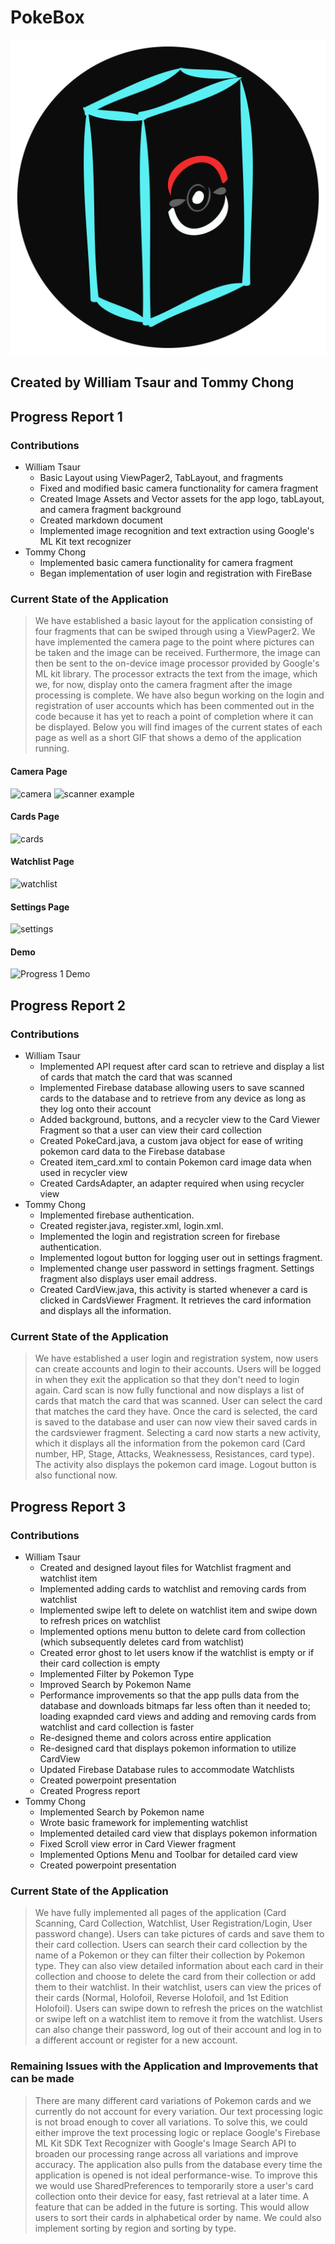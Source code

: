 # PokeBox
![PokeBox App Icon](https://github.com/WTsaur/PokeBox/blob/master/github-Assets/PokeBox-icon-app.png)
## Created by William Tsaur and Tommy Chong
## Progress Report 1
### Contributions
- William Tsaur
    - Basic Layout using ViewPager2, TabLayout, and fragments
    - Fixed and modified basic camera functionality for camera fragment
    - Created Image Assets and Vector assets for the app logo, tabLayout, and camera fragment background
    - Created markdown document
    - Implemented image recognition and text extraction using Google's ML Kit text recognizer
- Tommy Chong
    - Implemented basic camera functionality for camera fragment
    - Began implementation of user login and registration with FireBase
### Current State of the Application
> We have established a basic layout for the application consisting of four fragments that can be swiped through using a ViewPager2.
> We have implemented the camera page to the point where pictures can be taken and the image can be received. Furthermore, the image
> can then be sent to the on-device image processor provided by Google's ML kit library. The processor extracts the text from the
> image, which we, for now, display onto the camera fragment after the image processing is complete. We have also begun working on
> the login and registration of user accounts which has been commented out in the code because it has yet to reach a point of
> completion where it can be displayed. Below you will find images of the current states of each page as well as a short GIF
> that shows a demo of the application running.
#### Camera Page
![camera](https://github.com/WTsaur/PokeBox/blob/master/github-Assets/pokebox-camera.jpg)
![scanner example](https://github.com/WTsaur/PokeBox/blob/master/github-Assets/pokebox-scanner-example.jpg)
#### Cards Page
![cards](https://github.com/WTsaur/PokeBox/blob/master/github-Assets/pokebox-cards.jpg)
#### Watchlist Page
![watchlist](https://github.com/WTsaur/PokeBox/blob/master/github-Assets/pokebox-watchlist.jpg)
#### Settings Page
![settings](https://github.com/WTsaur/PokeBox/blob/master/github-Assets/pokebox-settings.jpg)
#### Demo
![Progress 1 Demo](https://github.com/WTsaur/PokeBox/blob/master/github-Assets/app_demo_progress1.gif)

## Progress Report 2
### Contributions
- William Tsaur
  - Implemented API request after card scan to retrieve and display a list of cards that match the card that was scanned
  - Implemented Firebase database allowing users to save scanned cards to the database and to retrieve from any device as long as they log onto their account
  - Added background, buttons, and a recycler view to the Card Viewer Fragment so that a user can view their card collection
  - Created PokeCard.java, a custom java object for ease of writing pokemon card data to the Firebase database
  - Created item_card.xml to contain Pokemon card image data when used in recycler view
  - Created CardsAdapter, an adapter required when using recycler view
- Tommy Chong
  - Implemented firebase authentication.
  - Created register.java, register.xml, login.xml.
  - Implemented the login and registration screen for firebase authentication.
  - Implemented logout button for logging user out in settings fragment.
  - Implemented change user password in settings fragment. Settings fragment also displays user email address.
  - Created CardView.java, this activity is started whenever a card is clicked in CardsViewer Fragment. It retrieves the card information and displays all the information.
### Current State of the Application
> We have established a user login and registration system, now users can create accounts and login to their accounts. Users will be logged in when they exit the application so 
> that they don't need to login again. Card scan is now fully functional and now displays a list of cards that match the card that was scanned. User can select the card that
> matches the card they have. Once the card is selected, the card is saved to the database and user can now view their saved cards in the cardsviewer fragment. Selecting a card 
> now starts a new activity, which it displays all the information from the pokemon card (Card number, HP, Stage, Attacks, Weaknessess, Resistances, card type). The activity
> also displays the pokemon card image. Logout button is also functional now.

## Progress Report 3
### Contributions
- William Tsaur
    - Created and designed layout files for Watchlist fragment and watchlist item
    - Implemented adding cards to watchlist and removing cards from watchlist
    - Implemented swipe left to delete on watchlist item and swipe down to refresh prices on watchlist
    - Implemented options menu button to delete card from collection (which subsequently deletes card from watchlist)
    - Created error ghost to let users know if the watchlist is empty or if their card collection is empty
    - Implemented Filter by Pokemon Type
    - Improved Search by Pokemon Name
    - Performance improvements so that the app pulls data from the database and downloads bitmaps far less often than it needed to; loading exapnded card views and adding and removing cards from watchlist and card collection is faster
    - Re-designed theme and colors across entire application
    - Re-designed card that displays pokemon information to utilize CardView
    - Updated Firebase Database rules to accommodate Watchlists
    - Created powerpoint presentation
    - Created Progress report
- Tommy Chong
    - Implemented Search by Pokemon name
    - Wrote basic framework for implementing watchlist
    - Implemented detailed card view that displays pokemon information
    - Fixed Scroll view error in Card Viewer fragment
    - Implemented Options Menu and Toolbar for detailed card view
    - Created powerpoint presentation
### Current State of the Application
> We have fully implemented all pages of the application (Card Scanning, Card Collection, Watchlist, User Registration/Login, User password change). Users can take pictures of cards and save them to their card collection. Users can search their card collection by the name of a Pokemon or they can filter their collection by Pokemon type. They can also view detailed information about each card in their collection and choose to delete the card from their collection or add them to their watchlist. In their watchlist, users can view the prices of their cards (Normal, Holofoil, Reverse Holofoil, and 1st Edition Holofoil). Users can swipe down to refresh the prices on the watchlist or swipe left on a watchlist item to remove it from the watchlist. Users can also change their password, log out of their account and log in to a different account or register for a new account.
### Remaining Issues with the Application and Improvements that can be made
> There are many different card variations of Pokemon cards and we currently do not account for every variation. Our text processing logic is not broad enough to cover all variations. To solve this, we could either improve the text processing logic or replace Google's Firebase ML Kit SDK Text Recognizer with Google's Image Search API to broaden our processing range across all variations and improve accuracy. The application also pulls from the database every time the application is opened is not ideal performance-wise. To improve this we would use SharedPreferences to temporarily store a user's card collection onto their device for easy, fast retrieval at a later time.
> A feature that can be added in the future is sorting. This would allow users to sort their cards in alphabetical order by name. We could also implement sorting by region and sorting by type.
